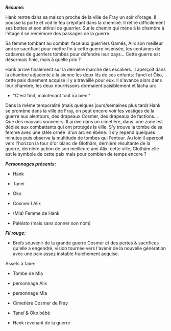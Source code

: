 

**_Résumé:_**

Hank rentre dans sa maison proche de la ville de Fray un soir d'orage. Il pousse la porte et voit le feu crépitant dans la cheminé. Il retire difficilement ses bottes et son attirail de guerrier. Sur le chemin qui mène à la chambre à l'étage il se remémore des passages de la guerre.

Sa femme tombant au combat  face aux guerriers Gamés, Alix son meilleur ami se sacrifiant pour mettre fin à cette guerre insensée, les centaines de cadavres de guerriers tombés pour défendre leur pays... Cette guerre est désormais finie, mais à quelle prix ?

Hank arrive finalement sur la dernière marche des escaliers. Il aperçoit dans la chambre adjacente à la sienne les deux lits de ses enfants: Taneï et Öko, cette paix durement acquise il y a travaillé pour eux. Il s'avance alors dans leur chambre, les deux nourrissons dormaient paisiblement et lâcha un:

- "C'est finit, maintenant tout ira bien."

  

Dans la même temporalité (mais quelques jours/semaines plus tard) Hank se promène dans la ville de Fray, on peut encore voir les vestiges de la guerre aux alentours, des drapeaux Cosmer, des drapeaux de factions... Que des mauvais souvenirs. Il arrive dans un cimetière, dans  une zone est dédiée aux combattants qui ont protégés la ville. S'y trouve la tombe de sa femme avec une stèle ornée  d'un arc en ébène. Il s'y repend quelques minutes puis observe la multitude de tombes qui l'entour. Au loin il aperçoit vers l'horizon la tour d'or blanc de Glothäm, dernière résultante de la guerre, dernière action de son meilleure ami Alix, cette ville, Glothäm elle est le symbole de cette paix mais pour combien de temps encore ?

  

**_Personnages présents:_**

- Hank
    
- Taneï
    
- Öko
    
- Cosmer I Alix
    
- (Mia) Femme de Hank
    
- Paléisto (mais sans donner son nom)
    

**_Fil rouge:_**

- Brefs souvenir de la grande guerre Cosmer et des pertes & sacrifices qu'elle a engendré, vision tournée vers l'avenir de la nouvelle génération avec une paix assez instable fraichement acquise.
    

  

  

Assets à faire:

- Tombe de Mia
    
- personnage Alix
    
- personnage Mia
    
- Cimetière Cosmer de Fray
    
- Taneï & Öko bébé
    
- Hank revenant de la guerre                                                                                                                                                                                                                                                                                                                                                                                                                                                                                                                                                                                                                                                                                                                                                                                                                                                                                                                                                                                                                                                                                                                                                                                                                                                                                                                                                                                                                                                                                                                                                                                                                                                                                                                                                                                                                                                                                                                                                                                                                                                                                                                                                                                                                                                                                                                                                                 